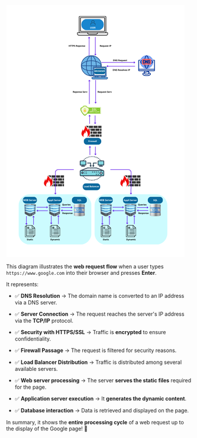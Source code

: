 

![diagram](images/web_query_path.png)

This diagram illustrates the **web request flow** when a user types `https://www.google.com` into their browser and presses **Enter**.

It represents:
- ✅ **DNS Resolution** → The domain name is converted to an IP address via a DNS server.

- ✅ **Server Connection** → The request reaches the server's IP address via the **TCP/IP** protocol.

- ✅ **Security with HTTPS/SSL** → Traffic is **encrypted** to ensure confidentiality.

- ✅ **Firewall Passage** → The request is filtered for security reasons.

- ✅ **Load Balancer Distribution** → Traffic is distributed among several available servers.

- ✅ **Web server processing** → The server **serves the static files** required for the page.

- ✅ **Application server execution** → It **generates the dynamic content**.

- ✅ **Database interaction** → Data is retrieved and displayed on the page.

In summary, it shows the **entire processing cycle** of a web request up to the display of the Google page! 🚀
